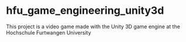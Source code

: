 hfu_game_engineering_unity3d
============================
This project is a video game made with the Unity 3D game engine at the Hochschule Furtwangen University
